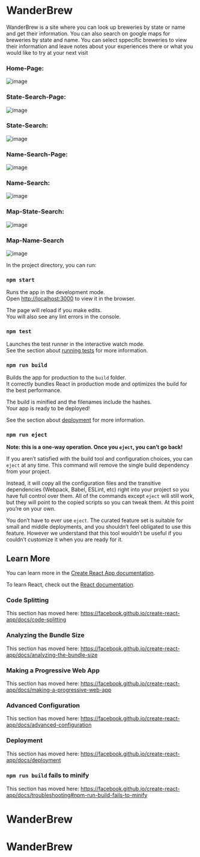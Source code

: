 # WanderBrew

WanderBrew is a site where you can look up breweries by state or name and get their information. You can also search on google maps for breweries by state and name. You can select sppecific breweries to view their information and leave notes about your experiences there or what you would like to try at your next visit

### Home-Page:
![image](https://user-images.githubusercontent.com/47184994/65048589-99dc2380-d921-11e9-9606-6e0b9fdae01f.png)

### State-Search-Page:
![image](https://user-images.githubusercontent.com/47184994/65048607-9f396e00-d921-11e9-9d18-d37985293da5.png)

### State-Search:
![image](https://user-images.githubusercontent.com/47184994/65048618-a2ccf500-d921-11e9-9950-987935173a0c.png)

### Name-Search-Page:
![image](https://user-images.githubusercontent.com/47184994/65048627-a5c7e580-d921-11e9-96b1-ad5c9176657b.png)

### Name-Search:
![image](https://user-images.githubusercontent.com/47184994/65048637-aa8c9980-d921-11e9-8554-10bc6b7d4919.png)

### Map-State-Search:
![image](https://user-images.githubusercontent.com/47184994/65048641-ad878a00-d921-11e9-98bc-551d34d45bd3.png)

### Map-Name-Search
![image](https://user-images.githubusercontent.com/47184994/65048650-b11b1100-d921-11e9-9ea2-651c7c243532.png)

In the project directory, you can run:

### `npm start`

Runs the app in the development mode.<br>
Open [http://localhost:3000](http://localhost:3000) to view it in the browser.

The page will reload if you make edits.<br>
You will also see any lint errors in the console.

### `npm test`

Launches the test runner in the interactive watch mode.<br>
See the section about [running tests](https://facebook.github.io/create-react-app/docs/running-tests) for more information.

### `npm run build`

Builds the app for production to the `build` folder.<br>
It correctly bundles React in production mode and optimizes the build for the best performance.

The build is minified and the filenames include the hashes.<br>
Your app is ready to be deployed!

See the section about [deployment](https://facebook.github.io/create-react-app/docs/deployment) for more information.

### `npm run eject`

**Note: this is a one-way operation. Once you `eject`, you can’t go back!**

If you aren’t satisfied with the build tool and configuration choices, you can `eject` at any time. This command will remove the single build dependency from your project.

Instead, it will copy all the configuration files and the transitive dependencies (Webpack, Babel, ESLint, etc) right into your project so you have full control over them. All of the commands except `eject` will still work, but they will point to the copied scripts so you can tweak them. At this point you’re on your own.

You don’t have to ever use `eject`. The curated feature set is suitable for small and middle deployments, and you shouldn’t feel obligated to use this feature. However we understand that this tool wouldn’t be useful if you couldn’t customize it when you are ready for it.

## Learn More

You can learn more in the [Create React App documentation](https://facebook.github.io/create-react-app/docs/getting-started).

To learn React, check out the [React documentation](https://reactjs.org/).

### Code Splitting

This section has moved here: https://facebook.github.io/create-react-app/docs/code-splitting

### Analyzing the Bundle Size

This section has moved here: https://facebook.github.io/create-react-app/docs/analyzing-the-bundle-size

### Making a Progressive Web App

This section has moved here: https://facebook.github.io/create-react-app/docs/making-a-progressive-web-app

### Advanced Configuration

This section has moved here: https://facebook.github.io/create-react-app/docs/advanced-configuration

### Deployment

This section has moved here: https://facebook.github.io/create-react-app/docs/deployment

### `npm run build` fails to minify

This section has moved here: https://facebook.github.io/create-react-app/docs/troubleshooting#npm-run-build-fails-to-minify
# WanderBrew
# WanderBrew

